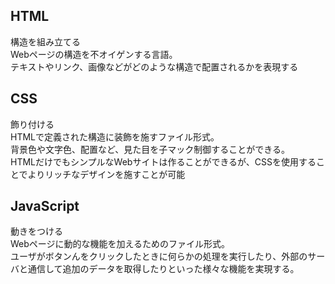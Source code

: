 ## HTML
構造を組み立てる  
Webページの構造を不オイゲンする言語。  
テキストやリンク、画像などがどのような構造で配置されるかを表現する  
## CSS
飾り付ける  
HTMLで定義された構造に装飾を施すファイル形式。  
背景色や文字色、配置など、見た目を子マック制御することができる。  
HTMLだけでもシンプルなWebサイトは作ることができるが、CSSを使用することでよりリッチなデザインを施すことが可能
## JavaScript
動きをつける  
Webページに動的な機能を加えるためのファイル形式。  
ユーザがボタンんをクリックしたときに何らかの処理を実行したり、外部のサーバと通信して追加のデータを取得したりといった様々な機能を実現する。  
